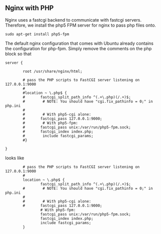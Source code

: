 ## Nginx with PHP
Nginx uses a fastcgi backend to communicate with fastcgi servers. Therefore, we install the php5 FPM server for nginx to pass php files onto.
```
sudo apt-get install php5-fpm
```
The default nginx configuration that comes with Ubuntu already contains the configuration for php-fpm. Simply remove the comments on the php block so that
```
server {

        root /usr/share/nginx/html;

        # pass the PHP scripts to FastCGI server listening on 127.0.0.1:9000
        #
        #location ~ \.php$ {
        #       fastcgi_split_path_info ^(.+\.php)(/.+)$;
        #        # NOTE: You should have "cgi.fix_pathinfo = 0;" in php.ini
        #
        #        # With php5-cgi alone:
        #       fastcgi_pass 127.0.0.1:9000;
        #        # With php5-fpm:
        #       fastcgi_pass unix:/var/run/php5-fpm.sock;
        #       fastcgi_index index.php;
        #        include fastcgi_params;
        #}

}
```
looks like
```
        # pass the PHP scripts to FastCGI server listening on 127.0.0.1:9000
        #
        location ~ \.php$ {
                fastcgi_split_path_info ^(.+\.php)(/.+)$;
        #        # NOTE: You should have "cgi.fix_pathinfo = 0;" in php.ini
        #
        #        # With php5-cgi alone:
        #       fastcgi_pass 127.0.0.1:9000;
                # With php5-fpm:
                fastcgi_pass unix:/var/run/php5-fpm.sock;
                fastcgi_index index.php;
                include fastcgi_params;
        }
```